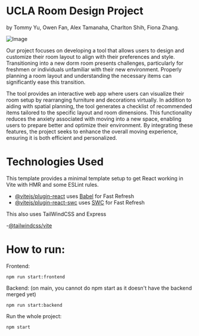 # UCLA Room Design Project
by Tommy Yu, Owen Fan, Alex Tamanaha, Charlton Shih, Fiona Zhang.

![Image](https://github.com/user-attachments/assets/4af81b32-51c6-4a72-88a4-3ea38cebf67f)

Our project focuses on developing a tool that allows users to design and customize their room layout to align with their preferences and style. Transitioning into a new dorm room presents challenges, particularly for freshmen or individuals unfamiliar with their new environment. Properly planning a room layout and understanding the necessary items can significantly ease this transition.

The tool provides an interactive web app where users can visualize their room setup by rearranging furniture and decorations virtually. In addition to aiding with spatial planning, the tool generates a checklist of recommended items tailored to the specific layout and room dimensions. This functionality reduces the anxiety associated with moving into a new space, enabling users to prepare better and optimize their environment. By integrating these features, the project seeks to enhance the overall moving experience, ensuring it is both efficient and personalized.



# Technologies Used

This template provides a minimal template setup to get React working in Vite with HMR and some ESLint rules.
- [@vitejs/plugin-react](https://github.com/vitejs/vite-plugin-react/blob/main/packages/plugin-react/README.md) uses [Babel](https://babeljs.io/) for Fast Refresh
- [@vitejs/plugin-react-swc](https://github.com/vitejs/vite-plugin-react-swc) uses [SWC](https://swc.rs/) for Fast Refresh

This also uses TailWindCSS and Express 

-[@tailwindcss/vite](https://tailwindcss.com/docs/installation/using-vite)


# How to run: 

Frontend: 
```shell 
npm run start:frontend 
```

Backend: (on main, you cannot do npm start as it doesn't have the backend merged yet) 
```shell 
npm run start:backend
```

Run the whole project: 
```shell 
npm start
```


